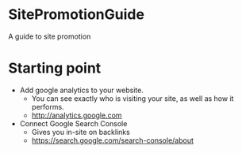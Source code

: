 # SitePromotionGuide
A guide to site promotion 


# Starting point

* Add google analytics to your website.
  * You can see exactly who is visiting your site, as well as how it performs. 
  * http://analytics.google.com
* Connect Google Search Console
  * Gives you in-site on backlinks 
  * https://search.google.com/search-console/about 
